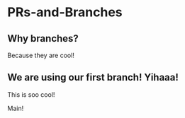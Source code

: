 # PRs-and-Branches

## Why branches?

Because they are cool!

## We are using our first branch! Yihaaa!

This is soo cool!

Main!
